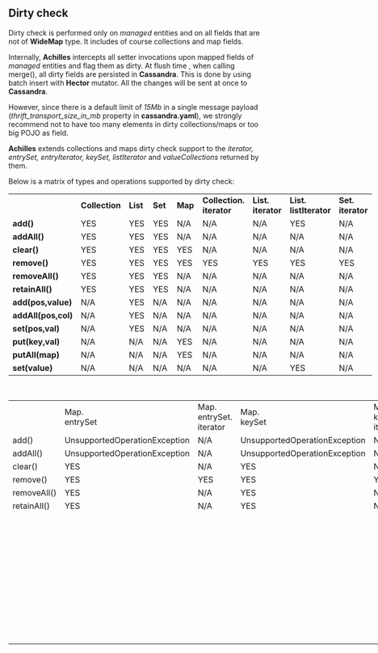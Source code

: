## Dirty check

 Dirty check is performed only on *managed* entities and on all fields that are not of **WideMap** type. It includes
 of course collections and map fields.
 
 Internally, **Achilles** intercepts all setter invocations upon mapped fields of *managed* entities and flag them as
 dirty. At flush time , when calling merge(), all dirty fields are persisted in **Cassandra**. This is done by using
 batch insert with **Hector** mutator. All the changes will be sent at once to **Cassandra**. 
 
 However, since there is a default limit of *15Mb* in a single message payload (*thrift\_transport\_size\_in\_mb* property
 in **cassandra.yaml**), we strongly recommend not to have too many elements in dirty collections/maps or too big POJO 
 as field.
 
 **Achilles** extends collections and maps dirty check support to the *iterator, entrySet, entryIterator, keySet, 
 listIterator* and *valueCollections* returned by them.
 
 Below is a matrix of types and operations supported by dirty check:
 
<table border=0 cellpadding=0 cellspacing=0 width=720 style='border-collapse:
 collapse;table-layout:fixed;width:540pt'>
 <col width=80 span=9 style='width:60pt'>
 <tr height=40 style='height:30.0pt'>
  <td height=40 width=80 style='height:30.0pt;width:60pt'></td>
  <td width=80 style='width:60pt'><strong>Collection</strong></td>
  <td width=80 style='width:60pt'><strong>List</strong></td>
  <td width=80 style='width:60pt'><strong>Set</strong></td>
  <td width=80 style='width:60pt'><strong>Map</strong></td>
  <td class=xl66 width=80 style='width:60pt'><strong>Collection.<br>iterator</strong></td>
  <td class=xl66 width=80 style='width:60pt'><strong>List.<br>iterator</strong></td>
  <td class=xl66 width=80 style='width:60pt'><strong>List.<br>listIterator</strong></td>
  <td class=xl66 width=80 style='width:60pt'><strong>Set.<br>iterator</strong></td>
 </tr>
 <tr height=20 style='height:15.0pt'>
  <td height=20 class=xl65 style='height:15.0pt'><strong>add()</strong></td>
  <td class=xl65>YES</td>
  <td class=xl65>YES</td>
  <td class=xl65>YES</td>
  <td class=xl65>N/A</td>
  <td class=xl65>N/A</td>
  <td class=xl65>N/A</td>
  <td class=xl65>YES</td>
  <td class=xl65>N/A</td>
 </tr>
 <tr height=20 style='height:15.0pt'>
  <td height=20 class=xl65 style='height:15.0pt'><strong>addAll()</strong></td>
  <td class=xl65>YES</td>
  <td class=xl65>YES</td>
  <td class=xl65>YES</td>
  <td class=xl65>N/A</td>
  <td class=xl65>N/A</td>
  <td class=xl65>N/A</td>
  <td class=xl65>N/A</td>
  <td class=xl65>N/A</td>
 </tr>
 <tr height=20 style='height:15.0pt'>
  <td height=20 class=xl65 style='height:15.0pt'><strong>clear()</strong></td>
  <td class=xl65>YES</td>
  <td class=xl65>YES</td>
  <td class=xl65>YES</td>
  <td class=xl65>YES</td>
  <td class=xl65>N/A</td>
  <td class=xl65>N/A</td>
  <td class=xl65>N/A</td>
  <td class=xl65>N/A</td>
 </tr>
 <tr height=20 style='height:15.0pt'>
  <td height=20 class=xl65 style='height:15.0pt'><strong>remove()</strong></td>
  <td class=xl65>YES</td>
  <td class=xl65>YES</td>
  <td class=xl65>YES</td>
  <td class=xl65>YES</td>
  <td class=xl65>YES</td>
  <td class=xl65>YES</td>
  <td class=xl65>YES</td>
  <td class=xl65>YES</td>
 </tr>
 <tr height=20 style='height:15.0pt'>
  <td height=20 class=xl65 style='height:15.0pt'><strong>removeAll()</strong></td>
  <td class=xl65>YES</td>
  <td class=xl65>YES</td>
  <td class=xl65>YES</td>
  <td class=xl65>N/A</td>
  <td class=xl65>N/A</td>
  <td class=xl65>N/A</td>
  <td class=xl65>N/A</td>
  <td class=xl65>N/A</td>
 </tr>
 <tr height=20 style='height:15.0pt'>
  <td height=20 class=xl65 style='height:15.0pt'><strong>retainAll()</strong></td>
  <td class=xl65>YES</td>
  <td class=xl65>YES</td>
  <td class=xl65>YES</td>
  <td class=xl65>N/A</td>
  <td class=xl65>N/A</td>
  <td class=xl65>N/A</td>
  <td class=xl65>N/A</td>
  <td class=xl65>N/A</td>
 </tr>
 <tr height=20 style='height:15.0pt'>
  <td height=20 class=xl65 style='height:15.0pt'><strong>add(pos,value)</strong></td>
  <td class=xl65>N/A</td>
  <td class=xl65>YES</td>
  <td class=xl65>N/A</td>
  <td class=xl65>N/A</td>
  <td class=xl65>N/A</td>
  <td class=xl65>N/A</td>
  <td class=xl65>N/A</td>
  <td class=xl65>N/A</td>
 </tr>
 <tr height=20 style='height:15.0pt'>
  <td height=20 class=xl65 style='height:15.0pt'><strong>addAll(pos,col)</strong></td>
  <td class=xl65>N/A</td>
  <td class=xl65>YES</td>
  <td class=xl65>N/A</td>
  <td class=xl65>N/A</td>
  <td class=xl65>N/A</td>
  <td class=xl65>N/A</td>
  <td class=xl65>N/A</td>
  <td class=xl65>N/A</td>
 </tr>
 <tr height=20 style='height:15.0pt'>
  <td height=20 class=xl65 style='height:15.0pt'><strong>set(pos,val)</strong></td>
  <td class=xl65>N/A</td>
  <td class=xl65>YES</td>
  <td class=xl65>N/A</td>
  <td class=xl65>N/A</td>
  <td class=xl65>N/A</td>
  <td class=xl65>N/A</td>
  <td class=xl65>N/A</td>
  <td class=xl65>N/A</td>
 </tr>
 <tr height=20 style='height:15.0pt'>
  <td height=20 class=xl65 style='height:15.0pt'><strong>put(key,val)</strong></td>
  <td class=xl65>N/A</td>
  <td class=xl65>N/A</td>
  <td class=xl65>N/A</td>
  <td class=xl65>YES</td>
  <td class=xl65>N/A</td>
  <td class=xl65>N/A</td>
  <td class=xl65>N/A</td>
  <td class=xl65>N/A</td>
 </tr>
 <tr height=20 style='height:15.0pt'>
  <td height=20 class=xl65 style='height:15.0pt'><strong>putAll(map)</strong></td>
  <td class=xl65>N/A</td>
  <td class=xl65>N/A</td>
  <td class=xl65>N/A</td>
  <td class=xl65>YES</td>
  <td class=xl65>N/A</td>
  <td class=xl65>N/A</td>
  <td class=xl65>N/A</td>
  <td class=xl65>N/A</td>
 </tr>
 <tr height=20 style='height:15.0pt'>
  <td height=20 class=xl65 style='height:15.0pt'><strong>set(value)</strong></td>
  <td class=xl65>N/A</td>
  <td class=xl65>N/A</td>
  <td class=xl65>N/A</td>
  <td class=xl65>N/A</td>
  <td class=xl65>N/A</td>
  <td class=xl65>N/A</td>
  <td class=xl65>YES</td>
  <td class=xl65>N/A</td>
 </tr>
</table>

<br/>

<table border=0 cellpadding=0 cellspacing=0 width=1079 style='border-collapse:
 collapse;table-layout:fixed;width:808pt'>
 <col width=136 style='mso-width-source:userset;mso-width-alt:4973;width:102pt'>
 <col width=215 style='mso-width-source:userset;mso-width-alt:7862;width:161pt'>
 <col width=99 style='mso-width-source:userset;mso-width-alt:3620;width:74pt'>
 <col width=215 style='mso-width-source:userset;mso-width-alt:7862;width:161pt'>
 <col width=80 style='width:60pt'>
 <col width=215 style='mso-width-source:userset;mso-width-alt:7862;width:161pt'>
 <col width=119 style='mso-width-source:userset;mso-width-alt:4352;width:89pt'>
 <tr height=60 style='height:45.0pt'>
  <td height=60 width=136 style='height:45.0pt;width:102pt'></td>
  <td class=xl66 width=215 style='width:161pt'>Map.<br>
    entrySet</td>
  <td class=xl66 width=99 style='width:74pt'>Map.<br>
    entrySet.<br>
    iterator</td>
  <td class=xl66 width=215 style='width:161pt'>Map.<br>
    keySet</td>
  <td class=xl66 width=80 style='width:60pt'>Map.<br>
    keySet.<br>
    iterator</td>
  <td class=xl66 width=215 style='width:161pt'>Map.<br>
    valuesCollection</td>
  <td class=xl66 width=119 style='width:89pt'>Map.<br>
    valuesCollection.<br>
    iterator</td>
 </tr>
 <tr height=20 style='height:15.0pt'>
  <td height=20 class=xl65 style='height:15.0pt'>add()</td>
  <td class=xl65>UnsupportedOperationException</td>
  <td class=xl65>N/A</td>
  <td class=xl65>UnsupportedOperationException</td>
  <td class=xl65>N/A</td>
  <td class=xl65>UnsupportedOperationException</td>
  <td class=xl65>N/A</td>
 </tr>
 <tr height=20 style='height:15.0pt'>
  <td height=20 class=xl65 style='height:15.0pt'>addAll()</td>
  <td class=xl65>UnsupportedOperationException</td>
  <td class=xl65>N/A</td>
  <td class=xl65>UnsupportedOperationException</td>
  <td class=xl65>N/A</td>
  <td class=xl65>UnsupportedOperationException</td>
  <td class=xl65>N/A</td>
 </tr>
 <tr height=20 style='height:15.0pt'>
  <td height=20 class=xl65 style='height:15.0pt'>clear()</td>
  <td class=xl65>YES</td>
  <td class=xl65>N/A</td>
  <td class=xl65>YES</td>
  <td class=xl65>N/A</td>
  <td class=xl65>YES</td>
  <td class=xl65>N/A</td>
 </tr>
 <tr height=20 style='height:15.0pt'>
  <td height=20 class=xl65 style='height:15.0pt'>remove()</td>
  <td class=xl65>YES</td>
  <td class=xl65>YES</td>
  <td class=xl65>YES</td>
  <td class=xl65>YES</td>
  <td class=xl65>YES</td>
  <td class=xl65>YES</td>
 </tr>
 <tr height=20 style='height:15.0pt'>
  <td height=20 class=xl65 style='height:15.0pt'>removeAll()</td>
  <td class=xl65>YES</td>
  <td class=xl65>N/A</td>
  <td class=xl65>YES</td>
  <td class=xl65>N/A</td>
  <td class=xl65>YES</td>
  <td class=xl65>N/A</td>
 </tr>
 <tr height=20 style='height:15.0pt'>
  <td height=20 class=xl65 style='height:15.0pt'>retainAll()</td>
  <td class=xl65>YES</td>
  <td class=xl65>N/A</td>
  <td class=xl65>YES</td>
  <td class=xl65>N/A</td>
  <td class=xl65>YES</td>
  <td class=xl65>N/A</td>
 </tr>
 <tr height=140 style='height:105.0pt;mso-xlrowspan:7'>
  <td height=140 colspan=7 style='height:105.0pt;mso-ignore:colspan'></td>
 </tr>
 <tr height=20 style='height:15.0pt'>
  <td height=20 colspan=7 style='height:15.0pt;mso-ignore:colspan'></td>
 </tr>
 <tr height=20 style='height:15.0pt'>
  <td height=20 colspan=7 style='height:15.0pt;mso-ignore:colspan'></td>
 </tr>
 <tr height=20 style='height:15.0pt'>
  <td height=20 colspan=7 style='height:15.0pt;mso-ignore:colspan'></td>
 </tr>
 <tr height=20 style='height:15.0pt'>
  <td height=20 colspan=7 style='height:15.0pt;mso-ignore:colspan'></td>
 </tr>
 <tr height=20 style='height:15.0pt'>
  <td height=20 colspan=7 style='height:15.0pt;mso-ignore:colspan'></td>
 </tr>
 <tr height=20 style='height:15.0pt'>
  <td height=20 colspan=7 style='height:15.0pt;mso-ignore:colspan'></td>
 </tr>
</table>



 
 
 
 
 
 
 
 